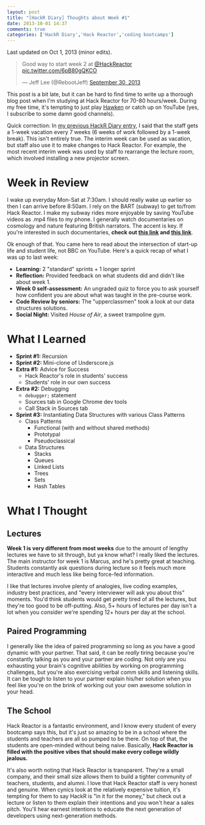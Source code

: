 ```yaml
---
layout: post
title: "[HackR Diary] Thoughts about Week #1"
date: 2013-10-01 14:37
comments: true
categories: ['HackR Diary','Hack Reactor','coding bootcamps']
---
```


<p class='last-updated'>Last updated on Oct 1, 2013 (minor edits).</p>

<blockquote class="twitter-tweet"><p>Good way to start week 2 at <a href="https://twitter.com/HackReactor">@HackReactor</a> <a href="http://t.co/6pB80gQKCO">pic.twitter.com/6pB80gQKCO</a></p>&mdash; Jeff Lee (@RebootJeff) <a href="https://twitter.com/RebootJeff/statuses/384728991359176704">September 30, 2013</a></blockquote>
<script async src="//platform.twitter.com/widgets.js" charset="utf-8"></script>

This post is a bit late, but it can be hard to find time to write up a thorough blog post when I'm studying at Hack Reactor for 70-80 hours/week. During my free time, it's tempting to just play [Hawken](http://www.playhawken.com) or catch up on YouTube (yes, I subscribe to some damn good channels).

Quick correction: In [my previous HackR Diary entry](), I said that the staff gets a 1-week vacation every 7 weeks (6 weeks of work followed by a 1-week break). This isn't entirely true. The interim week can be used as vacation, but staff also use it to make changes to Hack Reactor. For example, the most recent interim week was used by staff to rearrange the lecture room, which involved installing a new projector screen.

# Week in Review

I wake up everyday Mon-Sat at 7:30am. I should really wake up earlier so then I can arrive before 8:50am. I rely on the BART (subway) to get to/from Hack Reactor. I make my subway rides more enjoyable by saving YouTube videos as .mp4 files to my phone. I generally watch documentaries on cosmology and nature featuring British narrators. The accent is key. If you're interested in such documentaries, **check out [this link](http://science-documentaries.com/) and [this link](http://www.youtube.com/watch?v=ag0U65NkxrI&feature=share&list=PL300BF5A42D3C21C4)**.

Ok enough of that. You came here to read about the intersection of start-up life and student life, not BBC on YouTube. Here's a quick recap of what I was up to last week:

- **Learning:** 2 "standard" sprints + 1 longer sprint
- **Reflection:** Provided feedback on what students did and didn't like about week 1.
- **Week 0 self-assessment:** An ungraded quiz to force you to ask yourself how confident you are about what was taught in the pre-course work.
- **Code Review by seniors:** The "upperclassmen" took a look at our data structures solutions.
- **Social Night:** Visited *House of Air*, a sweet trampoline gym.

# What I Learned

- **Sprint #1:** Recursion
- **Sprint #2:** Mini-clone of Underscore.js
- **Extra #1:** Advice for Success
	- Hack Reactor's role in students' success
	- Students' role in our own success
- **Extra #2:** Debugging
	- `debugger;` statement
	- Sources tab in Google Chrome dev tools
	- Call Stack in Sources tab
- **Sprint #3:** Instantiating Data Structures with various Class Patterns
	- Class Patterns
		- Functional (with and without shared methods)
		- Prototypal
		- Pseudoclassical
	- Data Structures
		- Stacks
		- Queues
		- Linked Lists
		- Trees
		- Sets
		- Hash Tables

# What I Thought

## Lectures

**Week 1 is very different from most weeks** due to the amount of lengthy lectures we have to sit through, but ya know what? I really liked the lectures. The main instructor for week 1 is Marcus, and he's pretty great at teaching. Students constantly ask questions during lecture so it feels much more interactive and much less like being force-fed information.

I like that lectures involve plenty of analogies, live coding examples, industry best practices, and "every interviewer will ask you about this" moments. You'd think students would get pretty tired of all the lectures, but they're too good to be off-putting. Also, 5+ hours of lectures per day isn't a lot when you consider we're spending 12+ hours per day at the school.

## Paired Programming

I generally like the idea of paired programming so long as you have a good dynamic with your partner. That said, it can be *really* tiring because you're constantly talking as you and your partner are coding. Not only are you exhausting your brain's cognitive abilities by working on programming challenges, but you're also exercising verbal comm skills and listening skills. It can be tough to listen to your partner explain his/her solution when you feel like you're on the brink of working out your own awesome solution in your head.

## The School

Hack Reactor is a fantastic environment, and I know every student of every bootcamp says this, but it's just so amazing to be in a school where the students and teachers are all so pumped to be there. On top of that, the students are open-minded without being naive. Basically, **Hack Reactor is filled with the positive vibes that should make every college wildly jealous.**

It's also worth noting that Hack Reactor is transparent. They're a small company, and their small size allows them to build a tighter community of teachers, students, and alumni. I love that Hack Reactor staff is very honest and genuine. When cynics look at the relatively expensive tuition, it's tempting for them to say HackR is "in it for the money," but check out a lecture or listen to them explain their intentions and you won't hear a sales pitch. You'll hear earnest intentions to educate the next generation of developers using next-generation methods.